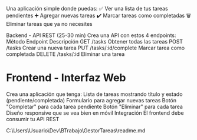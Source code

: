Una aplicación simple donde puedas:
✅ Ver una lista de tus tareas pendientes
➕ Agregar nuevas tareas
✔️ Marcar tareas como completadas
🗑️ Eliminar tareas que ya no necesites


Backend - API REST (25-30 min)
Crea una API con estos 4 endpoints:
Método
Endpoint
Descripción
GET
/tasks
Obtener todas las tareas
POST
/tasks
Crear una nueva tarea
PUT
/tasks/:id/complete
Marcar tarea como completada
DELETE
/tasks/:id
Eliminar una tarea

# Frontend - Interfaz Web
Crea una aplicación que tenga:
Lista de tareas mostrando título y estado (pendiente/completada)
Formulario para agregar nuevas tareas
Botón "Completar" para cada tarea pendiente
Botón "Eliminar" para cada tarea
Diseño responsive que se vea bien en móvil
Integración 
El frontend debe consumir tu API REST

C:\Users\Usuario\Dev\BTrabajo\GestorTareas\readme.md